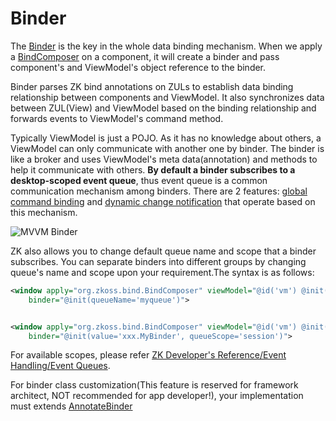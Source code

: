 # Binder
The [Binder](http://www.zkoss.org/javadoc/latest/zk/org/zkoss/bind/Binder.html) is the key in the whole data binding mechanism. When we apply a [BindComposer](http://www.zkoss.org/javadoc/latest/zk/org/zkoss/bind/BindComposer.html) on a component, it will create a binder and pass component's and ViewModel's object reference to the binder.

Binder parses ZK bind annotations on ZULs to establish data binding relationship between components and ViewModel. It also synchronizes data between ZUL(View) and ViewModel based on the binding relationship and forwards events to ViewModel's command method.

Typically ViewModel is just a POJO. As it has no knowledge about others, a ViewModel can only communicate with another one by binder. The binder
is like a broker and uses ViewModel's meta data(annotation) and methods to help it communicate with others. **By default a binder subscribes to a desktop-scoped event queue**, thus event queue is a common communication mechanism among binders. There are 2 features: [global command binding](/data_binding/global_command_binding.html) and [dynamic change notification](/viewmodel/notification.html) that operate based on this mechanism.

![MVVM Binder](http://books.zkoss.org/images/7/7b/Mvvm-binder.png)

ZK also allows you to change default queue name and scope that a binder subscribes. You can separate binders into different groups by changing queue's name and scope upon your requirement.The syntax is as follows:
```xml
<window apply="org.zkoss.bind.BindComposer" viewModel="@id('vm') @init('foo.MyViewModel')"
    binder="@init(queueName='myqueue')">


<window apply="org.zkoss.bind.BindComposer" viewModel="@id('vm') @init('foo.MyViewModel')"
    binder="@init(value='xxx.MyBinder', queueScope='session')">
```
For available scopes, please refer [ZK Developer's Reference/Event Handling/Event Queues](http://books.zkoss.org/wiki/ZK_Developer%27s_Reference/Event_Handling/Event_Queues).

For binder class customization(This feature is reserved for framework architect, NOT recommended for app developer!), your implementation must extends [AnnotateBinder](http://www.zkoss.org/javadoc/latest/zk/org/zkoss/bind/AnnotateBinder.html)
